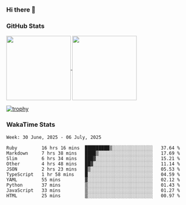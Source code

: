 ### Hi there 👋

### GitHub Stats

<a href="https://github.com/anuraghazra/github-readme-stats">
  <img align="center" height="170px" src="https://github-readme-stats.vercel.app/api/top-langs/?username=tksfjt1024&layout=compact&count_private=true&show_icons=true&show_icons=true&theme=graywhite" />
</a>
<a href="https://github.com/anuraghazra/github-readme-stats">
  <img align="center" height="170px" src="https://github-readme-stats.vercel.app/api?username=tksfjt1024&count_private=true&show_icons=true&show_icons=true&theme=graywhite" />
</a>

[![trophy](https://github-profile-trophy.vercel.app/?username=tksfjt1024)](https://github.com/ryo-ma/github-profile-trophy)

### WakaTime Stats

<!--START_SECTION:waka-->
```text
Week: 30 June, 2025 - 06 July, 2025

Ruby         16 hrs 16 mins  █████████▒░░░░░░░░░░░░░░░   37.64 % 
Markdown     7 hrs 38 mins   ████▒░░░░░░░░░░░░░░░░░░░░   17.69 % 
Slim         6 hrs 34 mins   ███▓░░░░░░░░░░░░░░░░░░░░░   15.21 % 
Other        4 hrs 48 mins   ██▓░░░░░░░░░░░░░░░░░░░░░░   11.14 % 
JSON         2 hrs 23 mins   █▒░░░░░░░░░░░░░░░░░░░░░░░   05.53 % 
TypeScript   1 hr 58 mins    █░░░░░░░░░░░░░░░░░░░░░░░░   04.59 % 
YAML         55 mins         ▓░░░░░░░░░░░░░░░░░░░░░░░░   02.12 % 
Python       37 mins         ▒░░░░░░░░░░░░░░░░░░░░░░░░   01.43 % 
JavaScript   33 mins         ▒░░░░░░░░░░░░░░░░░░░░░░░░   01.27 % 
HTML         25 mins         ▒░░░░░░░░░░░░░░░░░░░░░░░░   00.97 % 
```
<!--END_SECTION:waka-->
